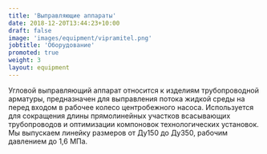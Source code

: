 ```yaml
---
title: 'Выправляющие аппараты'
date: 2018-12-20T13:44:23+10:00
draft: false
image: 'images/equipment/vipramitel.png'
jobtitle: 'Оборудование'
promoted: true
weight: 3
layout: equipment
---
```


Угловой выправляющий аппарат относится к изделиям трубопроводной арматуры, предназначен для выправления потока жидкой среды на перед входом в рабочее колесо центробежного насоса.
Используется для сокращения длины прямолинейных участков всасывающих трубопроводов и оптимизации компоновок технологических установок.
Мы выпускаем линейку размеров от Ду150 до Ду350, рабочим давлением до 1,6 МПа.

